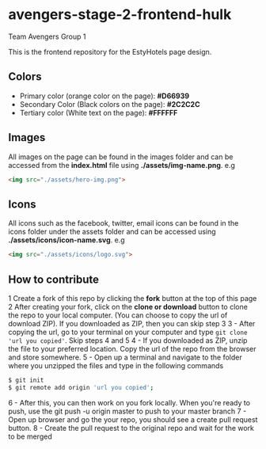 # avengers-stage-2-frontend-hulk

Team Avengers Group 1

This is the frontend repository for the EstyHotels page design.

## Colors
 - Primary color (orange color on the page): **#D66939**
 - Secondary Color (Black colors on the page): **#2C2C2C**
 - Tertiary color (White text on the page): **#FFFFFF**

## Images

All images on the page can be found in the images folder and can be accessed from the __index.html__ file using **./assets/img-name.png**. e.g
```html
<img src="./assets/hero-img.png">
```

## Icons

All icons such as the facebook, twitter, email icons can be found in the icons folder under the assets folder and can be accessed using **./assets/icons/icon-name.svg**. e.g
```html
<img src="./assets/icons/logo.svg">
```

## How to contribute

 1 Create a fork of this repo by clicking the **fork** button at the top of this page
 2 After creating your fork, click on the **clone or download** button to clone the repo to your local computer. (You can choose to copy the url of download ZIP). If you downloaded as ZIP, then you can skip step 3
 3 - After copying the url, go to your terminal on your computer and type ```git clone 'url you copied'```. Skip steps 4 and 5
 4 - If you downloaded as ZIP, unzip the file to your preferred location. Copy the url of the repo from the browser and store somewhere.
 5 - Open up a terminal and navigate to the folder where you unzipped the files and type in the following commands
 ```bash
 $ git init
 $ git remote add origin 'url you copied';
 ```
 6 - After this, you can then work on you fork locally. When you're ready to push, use the git push -u origin master to push to your master branch
 7 - Open up browser and go the your repo, you should see a create pull request button.
 8 - Create the pull request to the original repo and wait for the work to be merged
